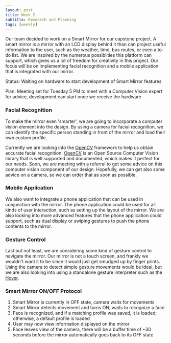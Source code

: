 ```yaml
---
layout: post
title: Week 2
subtitle: Research and Planning
tags: [weekly]
---
```


Our team decided to work on a Smart Mirror for our capstone project. A smart mirror is a mirror with an LCD display behind it than can project useful information to the user, such as the weather, time, bus routes, or even a to-do list. We are inspired by the numerous possiblities this platform can support, which gives us a lot of freedom for creativity in this project. Our focus will be on implementing facial recognition and a mobile application that is integrated with our mirror.

Status: Waiting on hardware to start development of Smart Mirror features

Plan: Meeting set for Tuesday 5 PM to meet with a Computer Vision expert for advice, development can start once we receive the hardware

### Facial Recognition
To make the mirror even 'smarter', we are going to incorporate a computer vision element into the design. By using a camera for facial recognition, we can identify the specific person standing in front of the mirror and load their own custom profile.

Currently we are looking into the [OpenCV](http://opencv.org/) framework to help us obtain accurate facial recognition. [OpenCV](http://opencv.org/) is an Open Source Computer Vision library that is well supported and documented, which makes it perfect for our needs. Soon, we are meeting with a referral to get some advice on this computer vision component of our design. Hopefully, we can get also some advice on a camera, so we can order that as soon as possible.

### Mobile Application
We also want to integrate a phone application that can be used in conjunction with the mirror. The phone application could be used for all kinds of user interaction, such as setting up the layout of the mirror. We are also looking into more advanced features that the phone application could support, such as dual display or swiping gestures to push the phone contents to the mirror. 

### Gesture Control
Last but not least, we are considering some kind of gesture control to navigate the mirror. Our mirror is not a touch screen, and frankly we wouldn't want it to be since it would just get smudged up by finger prints. Using the camera to detect simple gesture movements would be ideal, but we are also looking into using a standalone gesture interpreter such as the [Hover](www.hoverlabs.co/products/hover/).

### Smart Mirror ON/OFF Protocol
1. Smart Mirror is currently in OFF state, camera waits for movements
2. Smart Mirror detects movement and turns ON, waits to recognize a face
3. Face is recognized, and if a matching profile was saved, it is loaded; otherwise, a default profile is loaded
4. User may now view information displayed on the mirror
5. Face leaves view of the camera, there will be a buffer time of ~30 seconds before the mirror automatically goes back to its OFF state
